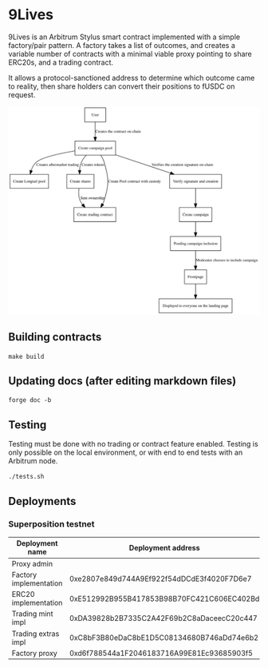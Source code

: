 
# 9Lives

9Lives is an Arbitrum Stylus smart contract implemented with a simple factory/pair
pattern. A factory takes a list of outcomes, and creates a variable number of contracts
with a minimal viable proxy pointing to share ERC20s, and a trading contract.

It allows a protocol-sanctioned address to determine which outcome came to reality,
then share holders can convert their positions to fUSDC on request.

![Diagram of the system](diagram.svg)

## Building contracts

	make build

## Updating docs (after editing markdown files)

	forge doc -b

## Testing

Testing must be done with no trading or contract feature enabled. Testing is only possible
on the local environment, or with end to end tests with an Arbitrum node.

	./tests.sh

## Deployments

### Superposition testnet

|    Deployment name     |              Deployment address            |
|------------------------|--------------------------------------------|
| Proxy admin            |  |
| Factory implementation | 0xe2807e849d744A9Ef922f54dDCdE3f4020F7D6e7 |
| ERC20 implementation   | 0xE512992B955B417853B98B70FC421C606EC402Bd |
| Trading mint impl      | 0xDA39828b2B7335C2A42F69b2C8aDaceecC20c447 |
| Trading extras impl    | 0xC8bF3B80eDaC8bE1D5C08134680B746aDd74e6b2 |
| Factory proxy          | 0xd6f788544a1F2046183716A99E81Ec93685903f5 |
